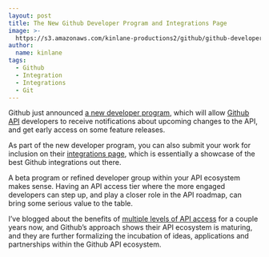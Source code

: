 ```yaml
---
layout: post
title: The New Github Developer Program and Integrations Page
image: >-
  https://s3.amazonaws.com/kinlane-productions2/github/github-developer-program.png
author:
  name: kinlane
tags:
  - Github
  - Integration
  - Integrations
  - Git
---
```

Github just announced [a new developer program](https://github.com/blog/1790-announcing-the-github-developer-program), which will allow [Github API](http://developer.github.com/v3/) developers to receive notifications about upcoming changes to the API, and get early access on some feature releases.

As part of the new developer program, you can also submit your work for inclusion on their [integrations page](https://github.com/integrations), which is essentially a showcase of the best Github integrations out there.

A beta program or refined developer group within your API ecosystem makes sense. Having an API access tier where the more engaged developers can step up, and play a closer role in the API roadmap, can bring some serious value to the table.

I’ve blogged about the benefits of [multiple levels of API access](http://apievangelist.com/2012/01/31/four-potential-levels-of-an-api-business-ecosystem/) for a couple years now, and Github’s approach shows their API ecosystem is maturing, and they are further formalizing the incubation of ideas, applications and partnerships within the Github API ecosystem.